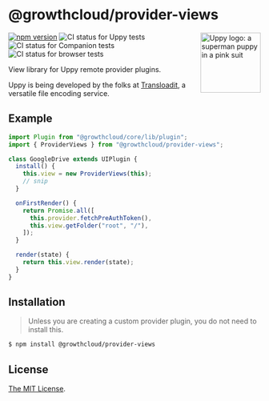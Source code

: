 # @growthcloud/provider-views

<img src="https://uppy.io/images/logos/uppy-dog-head-arrow.svg" width="120" alt="Uppy logo: a superman puppy in a pink suit" align="right">

[![npm version](https://img.shields.io/npm/v/@growthcloud/provider-views.svg?style=flat-square)](https://www.npmjs.com/package/@growthcloud/provider-views)
![CI status for Uppy tests](https://github.com/goemerge/uppy/workflows/Tests/badge.svg)
![CI status for Companion tests](https://github.com/goemerge/uppy/workflows/Companion/badge.svg)
![CI status for browser tests](https://github.com/goemerge/uppy/workflows/End-to-end%20tests/badge.svg)

View library for Uppy remote provider plugins.

Uppy is being developed by the folks at [Transloadit](https://transloadit.com), a versatile file encoding service.

## Example

```js
import Plugin from "@growthcloud/core/lib/plugin";
import { ProviderViews } from "@growthcloud/provider-views";

class GoogleDrive extends UIPlugin {
  install() {
    this.view = new ProviderViews(this);
    // snip
  }

  onFirstRender() {
    return Promise.all([
      this.provider.fetchPreAuthToken(),
      this.view.getFolder("root", "/"),
    ]);
  }

  render(state) {
    return this.view.render(state);
  }
}
```

## Installation

> Unless you are creating a custom provider plugin, you do not need to install this.

```bash
$ npm install @growthcloud/provider-views
```

<!-- Undocumented currently
## Documentation

Documentation for this plugin can be found on the [Uppy website](https://uppy.io/docs/DOC_PAGE_HERE).
-->

## License

[The MIT License](./LICENSE).
